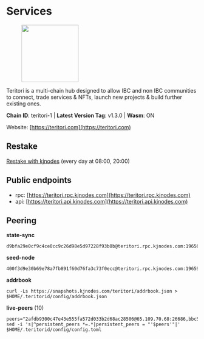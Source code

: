 # Services

<figure><img src="https://raw.githubusercontent.com/kj89/testnet_manuals/main/pingpub/logos/teritori.png" width="150" alt=""><figcaption></figcaption></figure>

Teritori is a multi-chain hub designed to allow IBC and non IBC communities  to connect, trade services & NFTs, launch new projects & build further existing ones.

**Chain ID**: teritori-1 | **Latest Version Tag**: v1.3.0 | **Wasm**: ON

Website: [https://teritori.com](https://teritori.com)

## Restake

[Restake with kjnodes](https://restake.app/teritori/torivaloper184ln03hkpt75uhrrr26f66kvcqvf4yn4nc2xjm) (every day at 08:00, 20:00)
## Public endpoints

* rpc: [https://teritori.rpc.kjnodes.com](https://teritori.rpc.kjnodes.com)
* api: [https://teritori.api.kjnodes.com](https://teritori.api.kjnodes.com)

## Peering

**state-sync**

```
d9bfa29e0cf9c4ce0cc9c26d98e5d97228f93b0b@teritori.rpc.kjnodes.com:19656
```

**seed-node**

```
400f3d9e30b69e78a7fb891f60d76fa3c73f0ecc@teritori.rpc.kjnodes.com:19659
```

**addrbook**
```
curl -Ls https://snapshots.kjnodes.com/teritori/addrbook.json > $HOME/.teritorid/config/addrbook.json
```

**live-peers** (10)
```
peers="2afdb9300c47e43e555fa572d033b2d68ac28506@65.109.70.68:26686,bbc594f0a8424368b869fef47a18d6e35965db2e@176.9.188.21:53656,ff8f8c1b4cf70f38e1c370af05a40c1845022ae8@51.79.103.43:26656,d9bfa29e0cf9c4ce0cc9c26d98e5d97228f93b0b@65.109.88.38:19656,7d47faa64cef3eca57ed3f4eaf21f7a3981d512b@57.128.65.115:28656,8ac41af54dfd91c41de71cde222a55670f2f405d@141.95.65.73:15956,4d6c820a7d426ad934a5e51f2e020836f0378919@116.202.143.91:26656,24b28cf013e6d7b5b88b6dba2701c5ddd2dd5ee1@65.109.58.225:28656,ad95a806c87682a553725a76329646425607d79f@65.108.105.25:10856,526d8c7c44f59be9a39d7463c576b68c0db23174@65.108.234.23:15956"
sed -i 's|^persistent_peers *=.*|persistent_peers = "'$peers'"|' $HOME/.teritorid/config/config.toml
```
